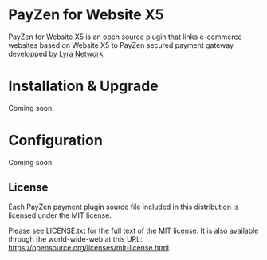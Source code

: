 # PayZen for Website X5

PayZen for Website X5 is an open source plugin that links e-commerce websites based on Website X5 to PayZen secured payment gateway developped by [Lyra Network](https://www.lyra-network.com/).

# Installation & Upgrade

Coming soon.

# Configuration

Coming soon.

## License

Each PayZen payment plugin source file included in this distribution is licensed under the MIT license.

Please see LICENSE.txt for the full text of the MIT license. It is also available through the world-wide-web at this URL: https://opensource.org/licenses/mit-license.html.
